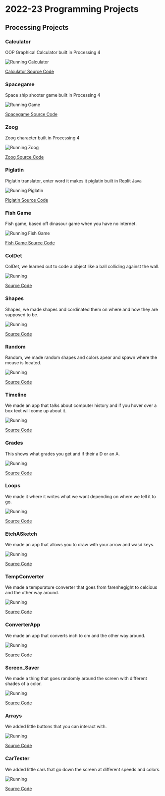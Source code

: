 # 2022-23 Programming Projects

## Processing Projects

### Calculator

OOP Graphical Calculator built in Processing 4

![Running Calculator](https://github.com/Bri0Bri/programming-portfolio/blob/main/images/calc.png?raw=true)

[Calculator Source Code](https://github.com/Bri0Bri/programming-portfolio/tree/main/src/calc)

### Spacegame

Space ship shooter game built in Processing 4

![Running Game](https://github.com/Bri0Bri/programming-portfolio/blob/main/images/space.png?raw=true)

[Spacegame Source Code](https://github.com/Bri0Bri/programming-portfolio/tree/main/src/space)

### Zoog

Zoog character built in Processing 4

![Running Zoog](https://github.com/Bri0Bri/programming-portfolio/blob/main/images/zoog.png?raw=true)

[Zoog Source Code](https://github.com/Bri0Bri/programming-portfolio/tree/main/src/zoog)

### Piglatin

Piglatin translator, enter word it makes it piglatin built in Replit Java

![Running Piglatin](https://github.com/Bri0Bri/programming-portfolio/blob/main/images/piglatin.png)

[Piglatin Source Code](https://github.com/Bri0Bri/programming-portfolio/tree/main/src/piglatin)

### Fish Game

Fish game, based off dinasour game when you have no internet.

![Running Fish Game](https://github.com/Bri0Bri/programming-portfolio/blob/main/images/Screen%20Shot%202023-05-23%20at%209.45.14%20AM.png)

[Fish Game Source Code](https://github.com/Bri0Bri/programming-portfolio/tree/main/src/FishGame)

### ColDet

ColDet, we learned out to code a object like a ball colliding against the wall.

![Running](https://github.com/Bri0Bri/programming-portfolio/blob/main/images/ColDet.png)

[Source Code](https://github.com/Bri0Bri/programming-portfolio/tree/main/src/ColDet)

### Shapes

Shapes, we made shapes and cordinated them on where and how they are supposed to be.

![Running](https://github.com/Bri0Bri/programming-portfolio/blob/main/images/Shapes.png)

[Source Code](https://github.com/Bri0Bri/programming-portfolio/tree/main/src/Shapes)

### Random

Random, we made random shapes and colors apear and spawn where the mouse is located.

![Running](https://github.com/Bri0Bri/programming-portfolio/blob/main/images/random.png)

[Source Code](https://github.com/Bri0Bri/programming-portfolio/tree/main/src/Random)

### Timeline

We made an app that talks about computer history and if you hover over a box text will come up about it.

![Running](https://github.com/Bri0Bri/programming-portfolio/blob/main/images/timeline.png)

[Source Code](https://github.com/Bri0Bri/programming-portfolio/tree/main/src/Timeline)

### Grades

This shows what grades you get and if their a D or an A.

![Running](https://github.com/Bri0Bri/programming-portfolio/blob/main/images/grades.png)

[Source Code](https://github.com/Bri0Bri/programming-portfolio/tree/main/src/Grades)

### Loops

We made it where it writes what we want depending on where we tell it to go.

![Running](https://github.com/Bri0Bri/programming-portfolio/blob/main/images/loops.png)

[Source Code](https://github.com/Bri0Bri/programming-portfolio/tree/main/src/Loops)

### EtchASketch

We made an app that allows you to draw with your arrow and wasd keys.

![Running](https://github.com/Bri0Bri/programming-portfolio/blob/main/images/etchascetch.png)

[Source Code](https://github.com/Bri0Bri/programming-portfolio/tree/main/src/EtchASketch)

### TempConverter

We made a tempurature converter that goes from farenhegight to celcious and the other way around.

![Running](https://github.com/Bri0Bri/programming-portfolio/blob/main/images/tempconverter.png)

[Source Code](https://github.com/Bri0Bri/programming-portfolio/tree/main/src/TempConverter)

### ConverterApp

We made an app that converts inch to cm and the other way around.

![Running](https://github.com/Bri0Bri/programming-portfolio/blob/main/images/converterapp.png)

[Source Code](https://github.com/Bri0Bri/programming-portfolio/tree/main/src/ConverterApp)

### Screen_Saver

We made a thing that goes randomly around the screen with different shades of a color.

![Running](https://github.com/Bri0Bri/programming-portfolio/blob/main/images/screensaver.png)

[Source Code](https://github.com/Bri0Bri/programming-portfolio/tree/main/src/Screen_Saver)

### Arrays

We added little buttons that you can interact with.

![Running](https://github.com/Bri0Bri/programming-portfolio/blob/main/images/arrays.png)

[Source Code](https://github.com/Bri0Bri/programming-portfolio/tree/main/src/Arrays)

### CarTester

We added little cars that go down the screen at different speeds and colors.

![Running](https://github.com/Bri0Bri/programming-portfolio/blob/main/images/cartester.png)

[Source Code](https://github.com/Bri0Bri/programming-portfolio/tree/main/src/CarTester)
